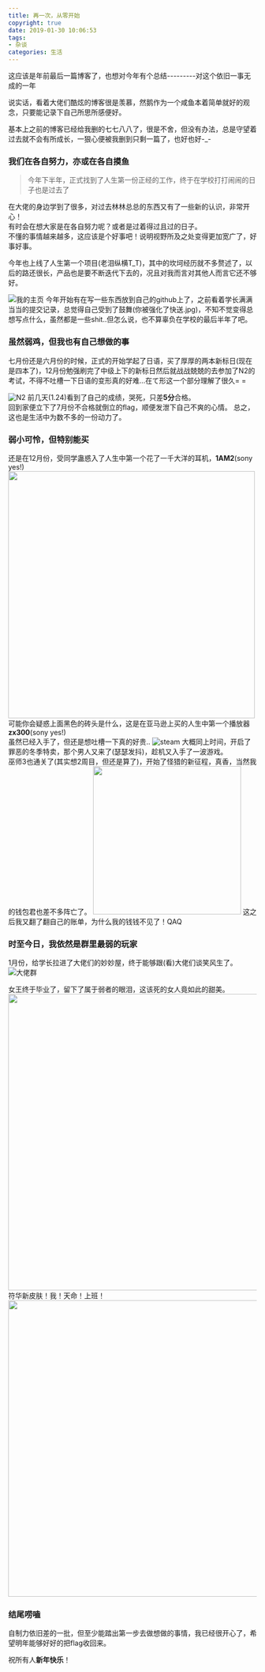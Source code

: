 ```yaml
---
title: 再一次，从零开始
copyright: true
date: 2019-01-30 10:06:53
tags: 
- 杂谈
categories: 生活
---
```


这应该是年前最后一篇博客了，也想对今年有个总结---------对这个依旧一事无成的一年

说实话，看着大佬们酷炫的博客很是羡慕，然鹅作为一个咸鱼本着简单就好的观念，只要能记录下自己所思所感便好。

基本上之前的博客已经给我删的七七八八了，很是不舍，但没有办法，总是守望着过去就不会有所成长，一狠心便被我删到只剩一篇了，也好也好-_-  
<!--more-->

### 我们在各自努力，亦或在各自摸鱼
> 今年下半年，正式找到了人生第一份正经的工作，终于在学校打打闹闹的日子也是过去了   


在大佬的身边学到了很多，对过去林林总总的东西又有了一些新的认识，非常开心！  
有时会在想大家是在各自努力呢？或者是过着得过且过的日子。  
不懂的事情越来越多，这应该是个好事吧！说明视野所及之处变得更加宽广了，好事好事。

今年也上线了人生第一个项目(老泪纵横T_T)，其中的坎坷经历就不多赘述了，以后的路还很长，产品也是要不断迭代下去的，况且对我而言对其他人而言它还不够好。  

![我的主页](https://github.com/OctupleSakura/showImg/raw/master/blog/github_index.jpg)
今年开始有在写一些东西放到自己的github上了，之前看着学长满满当当的提交记录，总觉得自己受到了鼓舞(你被强化了快送.jpg)，不知不觉变得总想写点什么，虽然都是一些shit..但怎么说，也不算辜负在学校的最后半年了吧。

### 虽然弱鸡，但我也有自己想做的事
七月份还是六月份的时候，正式的开始学起了日语，买了厚厚的两本新标日(现在是四本了)，12月份勉强刷完了中级上下的新标日然后就战战兢兢的去参加了N2的考试，不得不吐槽一下日语的变形真的好难...在て形这一个部分理解了很久= =  

![N2](https://github.com/OctupleSakura/showImg/raw/master/blog/N2.jpg)
前几天(1.24)看到了自己的成绩，哭死，只差**5分**合格。  
回到家便立下了7月份不合格就倒立的flag，顺便发泄下自己不爽的心情。
总之，这也是生活中为数不多的一份动力了。

### 弱小可怜，但特别能买
还是在12月份，受同学蛊惑入了人生中第一个花了一千大洋的耳机，**1AM2**(sony yes!)
<img src="https://github.com/OctupleSakura/showImg/raw/master/blog/1AM2.jpg" style="width:500px" >
可能你会疑惑上面黑色的砖头是什么，这是在亚马逊上买的人生中第一个播放器**zx300**(sony yes!)  
虽然已经入手了，但还是想吐槽一下真的好贵..
![steam](https://github.com/OctupleSakura/showImg/raw/master/blog/steam_game.png)
大概同上时间，开启了罪恶的冬季特卖，那个男人又来了(瑟瑟发抖)，趁机又入手了一波游戏。  
巫师3也通关了(其实想2周目，但还是算了)，开始了怪猎的新征程，真香，当然我的钱包君也差不多阵亡了。
<img src="https://github.com/OctupleSakura/showImg/raw/master/blog/kj.jpg" style="width:300px" >
这之后我又翻了翻自己的账单，为什么我的钱钱不见了！QAQ  


### 时至今日，我依然是群里最弱的玩家
1月份，给学长拉进了大佬们的妙妙屋，终于能够跟(看)大佬们谈笑风生了。  
![大佬群](https://github.com/OctupleSakura/showImg/raw/master/blog/telegram.jpg)

女王终于毕业了，留下了属于弱者的眼泪，这该死的女人竟如此的甜美。  
<img src="https://github.com/OctupleSakura/showImg/raw/master/blog/bh3_nw.jpg" style="width:600px" >
符华新皮肤！我！天命！上班！
<img src="https://github.com/OctupleSakura/showImg/raw/master/blog/bh3_pf1.jpg" style="width:600px" >

### 结尾唠嗑
自制力依旧差的一批，但至少能踏出第一步去做想做的事情，我已经很开心了，希望明年能够好好的把flag收回来。  

祝所有人**新年快乐**！
